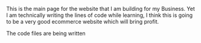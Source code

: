This is the main page for the website that I am building for my Business.
Yet I am technically writing the lines of code while learning, I think this is
going to be a very good ecommerce website which will bring profit.


The code files are being written